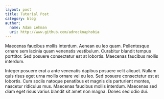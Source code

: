 ```yaml
---
layout: post
title: Tutorial Post
category: blog
author:
  name: Adam Lehman
  uri: http://www.github.com/adrocknaphobia
---
```

Maecenas faucibus mollis interdum. Aenean eu leo quam. Pellentesque ornare sem lacinia quam venenatis vestibulum. Curabitur blandit tempus porttitor. Sed posuere consectetur est at lobortis. Maecenas faucibus mollis interdum.

Integer posuere erat a ante venenatis dapibus posuere velit aliquet. Nullam quis risus eget urna mollis ornare vel eu leo. Sed posuere consectetur est at lobortis. Cum sociis natoque penatibus et magnis dis parturient montes, nascetur ridiculus mus. Maecenas faucibus mollis interdum. Maecenas sed diam eget risus varius blandit sit amet non magna. Donec sed odio dui.